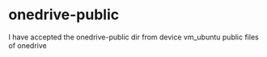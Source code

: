 # onedrive-public
I have accepted the onedrive-public dir from device vm_ubuntu
public files of onedrive
